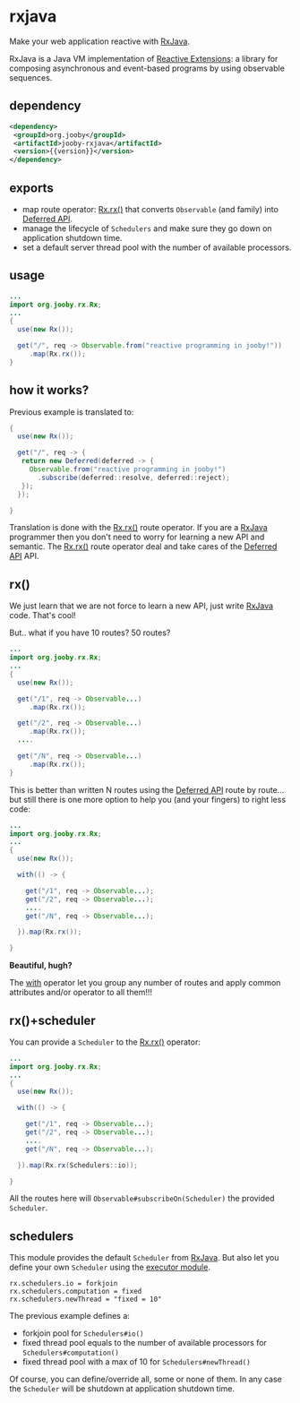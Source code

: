 # rxjava

Make your web application reactive with <a href="https://github.com/ReactiveX/RxJava">RxJava</a>.

RxJava is a Java VM implementation of <a href="http://reactivex.io">Reactive Extensions</a>: a library for composing asynchronous and event-based programs by using observable sequences.

## dependency

```xml
<dependency>
 <groupId>org.jooby</groupId>
 <artifactId>jooby-rxjava</artifactId>
 <version>{{version}}</version>
</dependency>
```

## exports

* map route operator: [Rx.rx()]({{defdocs}}/rx/Rx.html#rx--) that converts ```Observable``` (and family) into [Deferred API]({{defdocs}}/Deferred.html).
* manage the lifecycle of ```Schedulers``` and make sure they go down on application shutdown time.
* set a default server thread pool with the number of available processors.

## usage

```java
...
import org.jooby.rx.Rx;
...
{
  use(new Rx());

  get("/", req -> Observable.from("reactive programming in jooby!"))
     .map(Rx.rx());
}
```

## how it works?

Previous example is translated to:

```java
{
  use(new Rx());

  get("/", req -> {
   return new Deferred(deferred -> {
     Observable.from("reactive programming in jooby!")
       .subscribe(deferred::resolve, deferred::reject);
   });
  });

}
```

Translation is done with the [Rx.rx()]({{defdocs}}/rx/Rx.html#rx--) route operator. If you are a <a href="https://github.com/ReactiveX/RxJava">RxJava</a> programmer then you don't need to worry for learning a new API and semantic. The [Rx.rx()]({{defdocs}}/rx/Rx.html#rx--) route operator deal and take cares of the [Deferred API]({{defdocs}}/Deferred.html) API.

## rx()

We just learn that we are not force to learn a new API, just write <a href="https://github.com/ReactiveX/RxJava">RxJava</a> code. That's cool!

But.. what if you have 10 routes? 50 routes?

```java
...
import org.jooby.rx.Rx;
...
{
  use(new Rx());

  get("/1", req -> Observable...)
     .map(Rx.rx());

  get("/2", req -> Observable...)
     .map(Rx.rx());
  ....

  get("/N", req -> Observable...)
     .map(Rx.rx());
}
```

This is better than written N routes using the [Deferred API]({{defdocs}}/Deferred.html) route by route... but still there is one more option to help you (and your fingers) to right less code:

```java
...
import org.jooby.rx.Rx;
...
{
  use(new Rx());

  with(() -> {

    get("/1", req -> Observable...);
    get("/2", req -> Observable...);
    ....
    get("/N", req -> Observable...);

  }).map(Rx.rx());

}
```

**Beautiful, hugh?**

The [with]({{defdocs}}/Routes.html#with-java.lang.Runnable-) operator let you group any number of routes and apply common attributes and/or operator to all them!!!

## rx()+scheduler

You can provide a ```Scheduler``` to the [Rx.rx()]({{defdocs}}/rx/Rx.html#rx--) operator:

```java
...
import org.jooby.rx.Rx;
...
{
  use(new Rx());

  with(() -> {

    get("/1", req -> Observable...);
    get("/2", req -> Observable...);
    ....
    get("/N", req -> Observable...);

  }).map(Rx.rx(Schedulers::io));

}
```

All the routes here will ```Observable#subscribeOn(Scheduler)``` the provided ```Scheduler```.

## schedulers

This module provides the default ```Scheduler``` from <a href="https://github.com/ReactiveX/RxJava">RxJava</a>. But also let you define your own ```Scheduler``` using the [executor module](/doc/executor).

```
rx.schedulers.io = forkjoin
rx.schedulers.computation = fixed
rx.schedulers.newThread = "fixed = 10"
```

The previous example defines a:

* forkjoin pool for ```Schedulers#io()``` 
* fixed thread pool equals to the number of available processors for ```Schedulers#computation()```
* fixed thread pool with a max of 10 for ```Schedulers#newThread()```

Of course, you can define/override all, some or none of them. In any case the ```Scheduler``` will be shutdown at application shutdown time.
